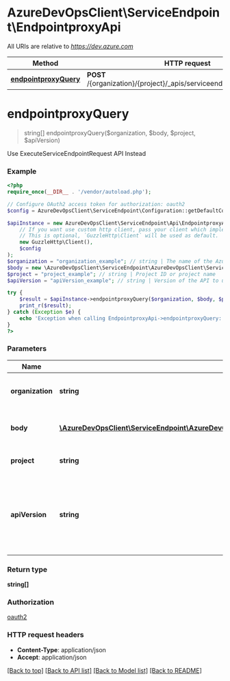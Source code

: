 # AzureDevOpsClient\ServiceEndpoint\EndpointproxyApi

All URIs are relative to *https://dev.azure.com*

Method | HTTP request | Description
------------- | ------------- | -------------
[**endpointproxyQuery**](EndpointproxyApi.md#endpointproxyQuery) | **POST** /{organization}/{project}/_apis/serviceendpoint/endpointproxy | 


# **endpointproxyQuery**
> string[] endpointproxyQuery($organization, $body, $project, $apiVersion)



Use ExecuteServiceEndpointRequest API Instead

### Example
```php
<?php
require_once(__DIR__ . '/vendor/autoload.php');

// Configure OAuth2 access token for authorization: oauth2
$config = AzureDevOpsClient\ServiceEndpoint\Configuration::getDefaultConfiguration()->setAccessToken('YOUR_ACCESS_TOKEN');

$apiInstance = new AzureDevOpsClient\ServiceEndpoint\Api\EndpointproxyApi(
    // If you want use custom http client, pass your client which implements `GuzzleHttp\ClientInterface`.
    // This is optional, `GuzzleHttp\Client` will be used as default.
    new GuzzleHttp\Client(),
    $config
);
$organization = "organization_example"; // string | The name of the Azure DevOps organization.
$body = new \AzureDevOpsClient\ServiceEndpoint\AzureDevOpsClient\ServiceEndpoint\Model\DataSourceBinding(); // \AzureDevOpsClient\ServiceEndpoint\AzureDevOpsClient\ServiceEndpoint\Model\DataSourceBinding | Describes the data source to fetch.
$project = "project_example"; // string | Project ID or project name
$apiVersion = "apiVersion_example"; // string | Version of the API to use.  This should be set to '6.0-preview.1' to use this version of the api.

try {
    $result = $apiInstance->endpointproxyQuery($organization, $body, $project, $apiVersion);
    print_r($result);
} catch (Exception $e) {
    echo 'Exception when calling EndpointproxyApi->endpointproxyQuery: ', $e->getMessage(), PHP_EOL;
}
?>
```

### Parameters

Name | Type | Description  | Notes
------------- | ------------- | ------------- | -------------
 **organization** | **string**| The name of the Azure DevOps organization. |
 **body** | [**\AzureDevOpsClient\ServiceEndpoint\AzureDevOpsClient\ServiceEndpoint\Model\DataSourceBinding**](../Model/DataSourceBinding.md)| Describes the data source to fetch. |
 **project** | **string**| Project ID or project name |
 **apiVersion** | **string**| Version of the API to use.  This should be set to &#39;6.0-preview.1&#39; to use this version of the api. |

### Return type

**string[]**

### Authorization

[oauth2](../../README.md#oauth2)

### HTTP request headers

 - **Content-Type**: application/json
 - **Accept**: application/json

[[Back to top]](#) [[Back to API list]](../../README.md#documentation-for-api-endpoints) [[Back to Model list]](../../README.md#documentation-for-models) [[Back to README]](../../README.md)

